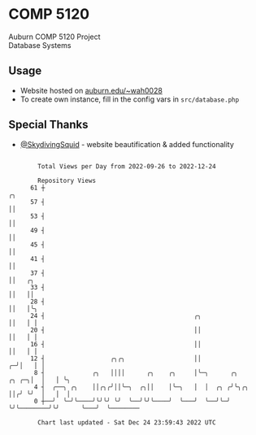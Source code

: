 # COMP 5120
Auburn COMP 5120 Project  
Database Systems

## Usage
- Website hosted on [auburn.edu/~wah0028](https://webhome.auburn.edu/~wah0028/)
- To create own instance, fill in the config vars in `src/database.php`

## Special Thanks
- [@SkydivingSquid](https://github.com/SkydivingSquid) - website beautification & added functionality

```

        Total Views per Day from 2022-09-26 to 2022-12-24

        Repository Views
      61 ┼                                                                        ╭╮
      57 ┤                                                                        ││
      53 ┤                                                                        ││
      49 ┤                                                                        ││
      45 ┤                                                                        ││
      41 ┤                                                                        ││
      37 ┤                                                                        ││   ╭╮
      33 ┤                                                                        ││   ││
      28 ┤                                                                        ││   │╰╮
      24 ┤                                         ╭╮                             ││   │ │
      20 ┤                                         ││                             ││   │ │
      16 ┤                                         ││                             ││   │ │
      12 ┤                  ╭╮╭╮                   ││                           ╭─╯│   │ │
       8 ┤             ╭╮   ││││      ╭╮    ╭╮     │╰─╮      ╭╮           ╭╮ ╭─╮│  │   │ ╰╮
       4 ┤  ╭──╮ ╭╮    ││╭╮╭╯││╰─╮  ╭╮││    │╰─╮   │  │  ╭╮ ╭╯╰╮╭╮        ││╭╯ ╰╯  │   │  │
       0 ┼──╯  ╰─╯╰────╯╰╯╰╯ ╰╯  ╰──╯╰╯╰────╯  ╰───╯  ╰──╯╰─╯  ╰╯╰────────╯╰╯      ╰───╯  ╰────────

        Chart last updated - Sat Dec 24 23:59:43 2022 UTC
        
```
